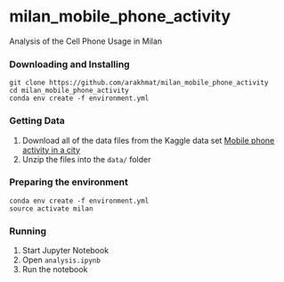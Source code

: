 # milan_mobile_phone_activity
Analysis of the Cell Phone Usage in Milan

### Downloading and Installing
```
git clone https://github.com/arakhmat/milan_mobile_phone_activity
cd milan_mobile_phone_activity
conda env create -f environment.yml

```

### Getting Data
1. Download all of the data files from the Kaggle data set [Mobile phone activity in a city](https://www.kaggle.com/marcodena/mobile-phone-activity/data)
2. Unzip the files into the `data/` folder

### Preparing the environment
```
conda env create -f environment.yml
source activate milan
```

### Running
1. Start Jupyter Notebook
2. Open `analysis.ipynb`
3. Run the notebook
